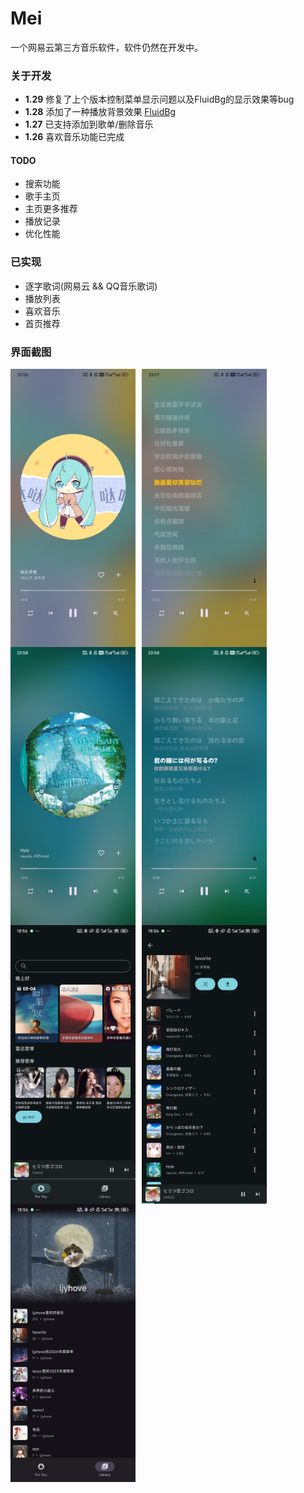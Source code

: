 # Mei

一个网易云第三方音乐软件，软件仍然在开发中。

### 关于开发

- **1.29** 修复了上个版本控制菜单显示问题以及FluidBg的显示效果等bug
- **1.28** 添加了一种播放背景效果 [FluidBg](https://gist.github.com/KlassenKonstantin/d5f6ed1d74b3ddbdca699d66c6b9a3b2)
- **1.27** 已支持添加到歌单/删除音乐
- **1.26** 喜欢音乐功能已完成

#### TODO

- 搜索功能
- 歌手主页
- 主页更多推荐
- 播放记录
- 优化性能


### 已实现

- 逐字歌词(网易云 && QQ音乐歌词)
- 播放列表
- 喜欢音乐
- 首页推荐


### 界面截图

<div style="display: flex; flex-wrap: wrap;">
  <img src="./screenshot/player1.jpg" width="200" style="margin-right: 10px;" />
  <img src="./screenshot/lyric1.jpg" width="200" style="margin-right: 10px;" />
  <img src="./screenshot/player2.jpg" width="200" style="margin-right: 10px;" />
  <img src="./screenshot/lyric2.jpg" width="200" style="margin-right: 10px;" />
  <img src="./screenshot/home.jpg" width="200" style="margin-right: 10px;" />
  <img src="./screenshot/playlist.jpg" width="200" style="margin-right: 10px;" />
  <img src="./screenshot/me.jpg" width="200" />
</div>